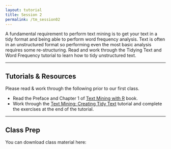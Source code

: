 ```yaml
---
layout: tutorial
title: Session 2
permalink: /tm_session02
---
```


A fundamental requirement to perform text mining is to get your text in a tidy format and being able to perform word frequency analysis. Text is often in an unstructured format so performing even the most basic analysis requires some re-structuring. Read and work through the Tidying Text and Word Frequency tutorial to learn how to tidy unstructured text.

<hr>


## Tutorials & Resources

Please read & work through the following prior to our first class. 

- Read the Preface and Chapter 1 of [Text Mining with R](http://tidytextmining.com/index.html) book.
- Work through the [Text Mining: Creating Tidy Text](https://afit-r.github.io/tidy_text) tutorial and complete the exercises at the end of the tutorial.

<hr>

## Class Prep

You can download class material here: &nbsp; <a href="https://www.dropbox.com/sh/itibh9devnwgdet/AADObEQFTUGsWAd1qN2y7J1za?dl=1" style="color:black;"><i class="fa fa-cloud-download" style="font-size:1em"></i></a>
